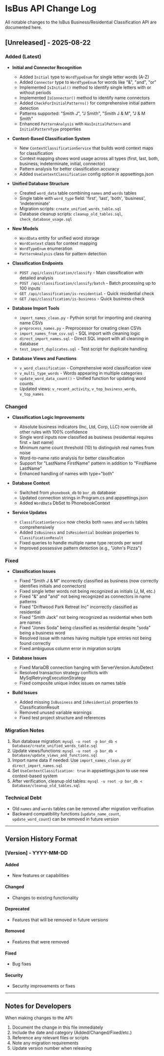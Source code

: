 # IsBus API Change Log

All notable changes to the IsBus Business/Residential Classification API are documented here.

## [Unreleased] - 2025-08-22

### Added (Latest)
- **Initial and Connector Recognition**
  - Added `Initial` type to `WordTypeEnum` for single letter words (A-Z)
  - Added `Connector` type to `WordTypeEnum` for words like "&", "and", "or"
  - Implemented `IsInitial()` method to identify single letters with or without periods
  - Implemented `IsConnector()` method to identify name connectors
  - Added `CheckForInitialPatterns()` for comprehensive initial pattern detection
  - Patterns supported: "Smith J", "J Smith", "Smith J & M", "J & M Smith"
  - Enhanced `PatternAnalysis` with `HasInitialPattern` and `InitialPatternType` properties

- **Context-Based Classification System**
  - New `ContextClassificationService` that builds word context maps for classification
  - Context mapping shows word usage across all types (first, last, both, business, indeterminate, initial, connector)
  - Pattern analysis for better classification accuracy
  - Added `UseContextClassification` config option in appsettings.json

- **Unified Database Structure**
  - Created `word_data` table combining `names` and `words` tables
  - Single table with `word_type` field: 'first', 'last', 'both', 'business', 'indeterminate'
  - Migration scripts: `create_unified_words_table.sql`
  - Database cleanup scripts: `cleanup_old_tables.sql`, `check_database_usage.sql`

- **New Models**
  - `WordData` entity for unified word storage
  - `WordContext` class for context mapping
  - `WordTypeEnum` enumeration
  - `PatternAnalysis` class for pattern detection

- **Classification Endpoints**
  - `POST /api/classification/classify` - Main classification with detailed analysis
  - `POST /api/classification/classify/batch` - Batch processing up to 100 inputs
  - `GET /api/classification/is-residential` - Quick residential check
  - `GET /api/classification/is-business` - Quick business check

- **Database Import Tools**
  - `import_names_clean.py` - Python script for importing and cleaning name CSVs
  - `preprocess_names.py` - Preprocessor for creating clean CSVs
  - `import_names_from_csv.sql` - SQL import with cleaning logic
  - `direct_import_names.sql` - Direct SQL import with all cleaning in database
  - `test_import_duplicates.sql` - Test script for duplicate handling

- **Database Views and Functions**
  - `v_word_classification` - Comprehensive word classification view
  - `v_multi_type_words` - Words appearing in multiple categories
  - `update_word_data_count()` - Unified function for updating word counts
  - Updated views: `v_recent_activity`, `v_top_business_words`, `v_top_names`

### Changed
- **Classification Logic Improvements**
  - Absolute business indicators (Inc, Ltd, Corp, LLC) now override all other rules with 100% confidence
  - Single word inputs now classified as business (residential requires first + last name)
  - Minimum name count threshold (10) to distinguish real names from noise
  - Word-to-name ratio analysis for better classification
  - Support for "LastName FirstName" pattern in addition to "FirstName LastName"
  - Enhanced handling of names with type="both"

- **Database Context**
  - Switched from `phonebook_db` to `bor_db` database
  - Updated connection strings in Program.cs and appsettings.json
  - Added `WordData` DbSet to PhonebookContext

- **Service Updates**
  - `ClassificationService` now checks both `names` and `words` tables comprehensively
  - Added `IsBusiness` and `IsResidential` boolean properties to `ClassificationResult`
  - Fixed queries to handle multiple name type records per word
  - Improved possessive pattern detection (e.g., "John's Pizza")

### Fixed
- **Classification Issues**
  - Fixed "Smith J & M" incorrectly classified as business (now correctly identifies initials and connectors)
  - Fixed single letter words not being recognized as initials (J, M, etc.)
  - Fixed "&" and "and" not being recognized as connectors in name patterns
  - Fixed "Driftwood Park Retreat Inc" incorrectly classified as residential
  - Fixed "Smith Jack" not being recognized as residential when both are names
  - Fixed "Jones Soda" being classified as residential despite "soda" being a business word
  - Resolved issue with names having multiple type entries not being found correctly
  - Fixed ambiguous column error in migration scripts

- **Database Issues**
  - Fixed MariaDB connection hanging with ServerVersion.AutoDetect
  - Resolved transaction strategy conflicts with MySqlRetryingExecutionStrategy
  - Fixed composite unique index issues on names table

- **Build Issues**
  - Added missing `IsBusiness` and `IsResidential` properties to ClassificationResult
  - Removed unused variable warnings
  - Fixed test project structure and references

### Migration Notes
1. Run database migration: `mysql -u root -p bor_db < Database/create_unified_words_table.sql`
2. Update views/functions: `mysql -u root -p bor_db < Database/update_views_and_functions.sql`
3. Import name data if needed: Use `import_names_clean.py` or `direct_import_names.sql`
4. Set `UseContextClassification: true` in appsettings.json to use new context-based system
5. After verification, cleanup old tables: `mysql -u root -p bor_db < Database/cleanup_old_tables.sql`

### Technical Debt
- Old `names` and `words` tables can be removed after migration verification
- Backward compatibility functions (`update_name_count`, `update_word_count`) can be removed in future version

---

## Version History Format

### [Version] - YYYY-MM-DD

#### Added
- New features or capabilities

#### Changed  
- Changes to existing functionality

#### Deprecated
- Features that will be removed in future versions

#### Removed
- Features that were removed

#### Fixed
- Bug fixes

#### Security
- Security improvements or fixes

---

## Notes for Developers

When making changes to the API:
1. Document the change in this file immediately
2. Include the date and category (Added/Changed/Fixed/etc.)
3. Reference any relevant files or scripts
4. Note any migration requirements
5. Update version number when releasing
